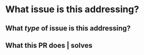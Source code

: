 <!--
Thanks for sending a pull request!
If this is your first time, please read the contributor guidelines:
https://github.com/Skenvy/julia-release/blob/main/CONTRIBUTING.md
-->
# What issue is this addressing?
<!-- EITHER|OR of the two below -->
<!-- Fixes #<issue number> -->
<!-- Fixes (paste link of issue) -->
## What _type_ of issue is this addressing?
<!-- bug | enhancement | security -->
## What this PR does | solves
<!-- Please be as descriptive as possible -->
